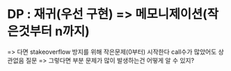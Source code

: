# DP :  재귀(우선 구현) =>  메모니제이션(작은것부터 n까지)
=> 다면 stakeoverflow 방지를 위해 작은문제(0부터) 시작한다 call수가 많았어도 상관없음 
질문
=> 그렇다면 부분 문제가 많이 발생하는건 어떻게 알 수 있지? 




